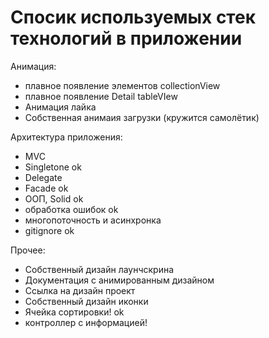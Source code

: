 #  Спосик используемых стек технологий в приложении

Анимация:

 - плавное появление элементов collectionView
 - плавное появление Detail tableVIew
 - Анимация лайка
 - Собственная анимаия загрузки (кружится самолётик)
 
Архитектура приложения:

 - MVC
 - Singletone ok
 - Delegate
 - Facade ok
 - ООП, Solid ok
 - обработка ошибок ok
 - многопоточность и асинхронка
 - gitignore ok
 
 Прочее:
 
  - Собственный дизайн лаунчскрина
  - Документация с анимированным дизайном
  - Ссылка на дизайн проект
  - Собственный дизайн иконки
  - Ячейка сортировки!  ok
  - контроллер с информацией!
